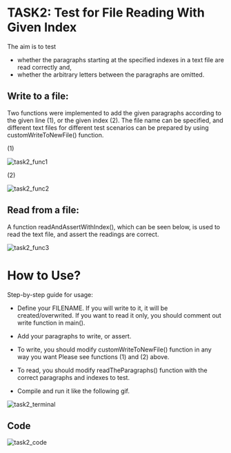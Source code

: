 # TASK2: Test for File Reading With Given Index

The aim is to test 
- whether the paragraphs starting at the specified indexes in a text file are read correctly and,
- whether the arbitrary letters between the paragraphs are omitted. 

## Write to a file:

Two functions were implemented to add the given paragraphs according to the given line (1), or the given index (2). The file name can be specified, and different
text files for different test scenarios can be prepared by using customWriteToNewFile() function.

(1) 

![task2_func1](https://user-images.githubusercontent.com/60276129/152140666-2dfb5164-9563-4d47-bd1b-0aabfd169dd2.jpg)


(2)


![task2_func2](https://user-images.githubusercontent.com/60276129/152140826-111fa47a-282d-44bd-adb2-94a98c8a6108.jpg)

## Read from a file:

A function readAndAssertWithIndex(), which can be seen below, is used to read the text file, and assert the readings are correct.

![task2_func3](https://user-images.githubusercontent.com/60276129/152141954-40f55574-0977-44b6-924d-ece2567dbfcb.jpg)



# How to Use?

Step-by-step guide for usage:

- Define your FILENAME. If you will write to it, it will be created/overwrited. If you want to read it only, you should comment out write function in main().

- Add your paragraphs to write, or assert.

- To write, you should modify customWriteToNewFile() function in any way you want Please see functions (1) and (2) above.

- To read, you should modify readTheParagraphs() function with the correct paragraphs and indexes to test.

- Compile and run it like the following gif.

![task2_terminal](https://user-images.githubusercontent.com/60276129/152143473-1f9b7cfd-87f2-4113-8303-8dc115190ac7.gif)


## Code


![task2_code](https://user-images.githubusercontent.com/60276129/152143513-2aa36b55-6f12-4b94-acbc-69468339b33d.gif)


